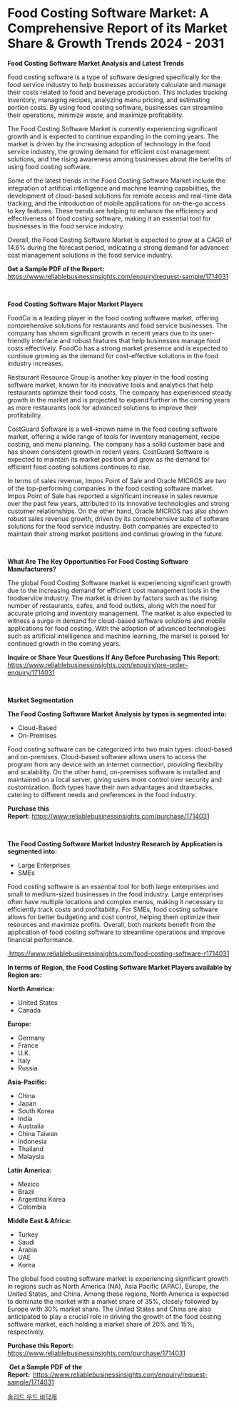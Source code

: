 <p><h1>Food Costing Software Market: A Comprehensive Report of its Market Share & Growth Trends 2024 - 2031</h1></p><p><strong>Food Costing Software Market Analysis and Latest Trends</strong></p>
<p><p>Food costing software is a type of software designed specifically for the food service industry to help businesses accurately calculate and manage their costs related to food and beverage production. This includes tracking inventory, managing recipes, analyzing menu pricing, and estimating portion costs. By using food costing software, businesses can streamline their operations, minimize waste, and maximize profitability.</p><p>The Food Costing Software Market is currently experiencing significant growth and is expected to continue expanding in the coming years. The market is driven by the increasing adoption of technology in the food service industry, the growing demand for efficient cost management solutions, and the rising awareness among businesses about the benefits of using food costing software.</p><p>Some of the latest trends in the Food Costing Software Market include the integration of artificial intelligence and machine learning capabilities, the development of cloud-based solutions for remote access and real-time data tracking, and the introduction of mobile applications for on-the-go access to key features. These trends are helping to enhance the efficiency and effectiveness of food costing software, making it an essential tool for businesses in the food service industry.</p><p>Overall, the Food Costing Software Market is expected to grow at a CAGR of 14.6% during the forecast period, indicating a strong demand for advanced cost management solutions in the food service industry.</p></p>
<p><strong>Get a Sample PDF of the Report:&nbsp;</strong> <a href="https://www.reliablebusinessinsights.com/enquiry/request-sample/1714031">https://www.reliablebusinessinsights.com/enquiry/request-sample/1714031</a></p>
<p>&nbsp;</p>
<p><strong>Food Costing Software Major Market Players</strong></p>
<p><p>FoodCo is a leading player in the food costing software market, offering comprehensive solutions for restaurants and food service businesses. The company has shown significant growth in recent years due to its user-friendly interface and robust features that help businesses manage food costs effectively. FoodCo has a strong market presence and is expected to continue growing as the demand for cost-effective solutions in the food industry increases.</p><p>Restaurant Resource Group is another key player in the food costing software market, known for its innovative tools and analytics that help restaurants optimize their food costs. The company has experienced steady growth in the market and is projected to expand further in the coming years as more restaurants look for advanced solutions to improve their profitability.</p><p>CostGuard Software is a well-known name in the food costing software market, offering a wide range of tools for inventory management, recipe costing, and menu planning. The company has a solid customer base and has shown consistent growth in recent years. CostGuard Software is expected to maintain its market position and grow as the demand for efficient food costing solutions continues to rise.</p><p>In terms of sales revenue, Impos Point of Sale and Oracle MICROS are two of the top-performing companies in the food costing software market. Impos Point of Sale has reported a significant increase in sales revenue over the past few years, attributed to its innovative technologies and strong customer relationships. On the other hand, Oracle MICROS has also shown robust sales revenue growth, driven by its comprehensive suite of software solutions for the food service industry. Both companies are expected to maintain their strong market positions and continue growing in the future.</p></p>
<p>&nbsp;</p>
<p><strong>What Are The Key Opportunities For Food Costing Software Manufacturers?</strong></p>
<p><p>The global Food Costing Software market is experiencing significant growth due to the increasing demand for efficient cost management tools in the foodservice industry. The market is driven by factors such as the rising number of restaurants, cafes, and food outlets, along with the need for accurate pricing and inventory management. The market is also expected to witness a surge in demand for cloud-based software solutions and mobile applications for food costing. With the adoption of advanced technologies such as artificial intelligence and machine learning, the market is poised for continued growth in the coming years.</p></p>
<p><strong>Inquire or Share Your Questions If Any Before Purchasing This Report:</strong> <a href="https://www.reliablebusinessinsights.com/enquiry/pre-order-enquiry/1714031">https://www.reliablebusinessinsights.com/enquiry/pre-order-enquiry/1714031</a></p>
<p>&nbsp;</p>
<p><strong>Market Segmentation</strong></p>
<p><strong>The Food Costing Software Market Analysis by types is segmented into:</strong></p>
<p><ul><li>Cloud-Based</li><li>On-Premises</li></ul></p>
<p><p>Food costing software can be categorized into two main types: cloud-based and on-premises. Cloud-based software allows users to access the program from any device with an internet connection, providing flexibility and scalability. On the other hand, on-premises software is installed and maintained on a local server, giving users more control over security and customization. Both types have their own advantages and drawbacks, catering to different needs and preferences in the food industry.</p></p>
<p><strong>Purchase this Report:&nbsp;</strong><a href="https://www.reliablebusinessinsights.com/purchase/1714031">https://www.reliablebusinessinsights.com/purchase/1714031</a></p>
<p>&nbsp;</p>
<p><strong>The Food Costing Software Market Industry Research by Application is segmented into:</strong></p>
<p><ul><li>Large Enterprises</li><li>SMEs</li></ul></p>
<p><p>Food costing software is an essential tool for both large enterprises and small to medium-sized businesses in the food industry. Large enterprises often have multiple locations and complex menus, making it necessary to efficiently track costs and profitability. For SMEs, food costing software allows for better budgeting and cost control, helping them optimize their resources and maximize profits. Overall, both markets benefit from the application of food costing software to streamline operations and improve financial performance.</p></p>
<p><a href="https://www.reliablebusinessinsights.com/food-costing-software-r1714031">&nbsp;https://www.reliablebusinessinsights.com/food-costing-software-r1714031</a></p>
<p><strong>In terms of Region, the Food Costing Software Market Players available by Region are:</strong></p>
<p>
    <p> <strong> North America: </strong>
        <ul>
            <li>United States</li>
            <li>Canada</li>
        </ul>
        </p> 
    <p> <strong> Europe: </strong>
        <ul>
            <li>Germany</li>
            <li>France</li>
            <li>U.K.</li>
            <li>Italy</li>
            <li>Russia</li>
        </ul>
        </p> 
    <p> <strong> Asia-Pacific: </strong>
        <ul>
            <li>China</li>
            <li>Japan</li>
            <li>South Korea</li>
            <li>India</li>
            <li>Australia</li>
            <li>China Taiwan</li>
            <li>Indonesia</li>
            <li>Thailand</li>
            <li>Malaysia</li>
        </ul>
        </p> 
    <p> <strong> Latin America: </strong>
        <ul>
            <li>Mexico</li>
            <li>Brazil</li>
            <li>Argentina Korea</li>
            <li>Colombia</li>
        </ul>
        </p> 
    <p> <strong> Middle East & Africa: </strong>
        <ul>
            <li>Turkey</li>
            <li>Saudi</li>
            <li>Arabia</li>
            <li>UAE</li>
            <li>Korea</li>
        </ul>
    </p>
    </p>
<p><p>The global food costing software market is experiencing significant growth in regions such as North America (NA), Asia Pacific (APAC), Europe, the United States, and China. Among these regions, North America is expected to dominate the market with a market share of 35%, closely followed by Europe with 30% market share. The United States and China are also anticipated to play a crucial role in driving the growth of the food costing software market, each holding a market share of 20% and 15%, respectively.</p></p>
<p><strong>Purchase this Report: </strong><a href="https://www.reliablebusinessinsights.com/purchase/1714031">https://www.reliablebusinessinsights.com/purchase/1714031</a></p>
<p>&nbsp;<strong>Get a Sample PDF of the Report:&nbsp;&nbsp;</strong><a href="https://www.reliablebusinessinsights.com/enquiry/request-sample/1714031">https://www.reliablebusinessinsights.com/enquiry/request-sample/1714031</a></p>
<p><strong></strong></p>
<p><p><a href="https://github.com/vdhdwjyp90142/Market-Research-Report-List-3/blob/main/6909703688.md">솔리드 우드 바닥재</a></p></p>